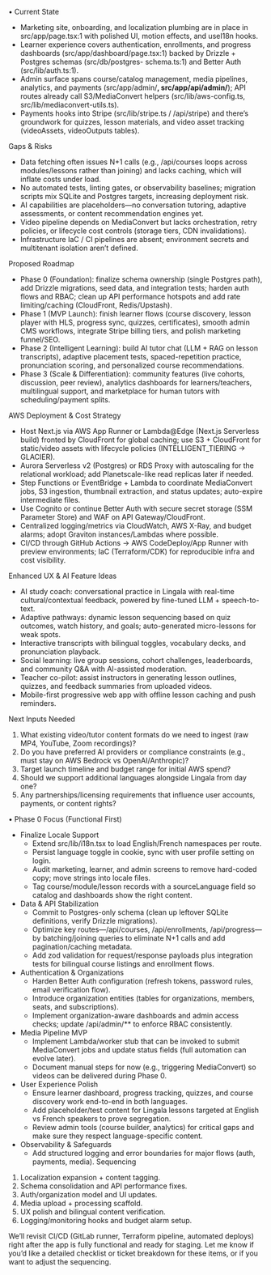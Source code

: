 • Current State

  - Marketing site, onboarding, and localization plumbing are in place in src/app/page.tsx:1 with polished UI, motion effects, and useI18n hooks.
  - Learner experience covers authentication, enrollments, and progress dashboards (src/app/dashboard/page.tsx:1) backed by Drizzle + Postgres schemas (src/db/postgres-
    schema.ts:1) and Better Auth (src/lib/auth.ts:1).
  - Admin surface spans course/catalog management, media pipelines, analytics, and payments (src/app/admin/**, src/app/api/admin/**); API routes already call S3/MediaConvert
    helpers (src/lib/aws-config.ts, src/lib/mediaconvert-utils.ts).
  - Payments hooks into Stripe (src/lib/stripe.ts / /api/stripe) and there’s groundwork for quizzes, lesson materials, and video asset tracking (videoAssets, videoOutputs
    tables).

  Gaps & Risks

  - Data fetching often issues N+1 calls (e.g., /api/courses loops across modules/lessons rather than joining) and lacks caching, which will inflate costs under load.
  - No automated tests, linting gates, or observability baselines; migration scripts mix SQLite and Postgres targets, increasing deployment risk.
  - AI capabilities are placeholders—no conversation tutoring, adaptive assessments, or content recommendation engines yet.
  - Video pipeline depends on MediaConvert but lacks orchestration, retry policies, or lifecycle cost controls (storage tiers, CDN invalidations).
  - Infrastructure IaC / CI pipelines are absent; environment secrets and multitenant isolation aren’t defined.

  Proposed Roadmap

  - Phase 0 (Foundation): finalize schema ownership (single Postgres path), add Drizzle migrations, seed data, and integration tests; harden auth flows and RBAC; clean up API
    performance hotspots and add rate limiting/caching (CloudFront, Redis/Upstash).
  - Phase 1 (MVP Launch): finish learner flows (course discovery, lesson player with HLS, progress sync, quizzes, certificates), smooth admin CMS workflows, integrate Stripe
    billing tiers, and polish marketing funnel/SEO.
  - Phase 2 (Intelligent Learning): build AI tutor chat (LLM + RAG on lesson transcripts), adaptive placement tests, spaced-repetition practice, pronunciation scoring, and
    personalized course recommendations.
  - Phase 3 (Scale & Differentiation): community features (live cohorts, discussion, peer review), analytics dashboards for learners/teachers, multilingual support, and
    marketplace for human tutors with scheduling/payment splits.

  AWS Deployment & Cost Strategy

  - Host Next.js via AWS App Runner or Lambda@Edge (Next.js Serverless build) fronted by CloudFront for global caching; use S3 + CloudFront for static/video assets with
    lifecycle policies (INTELLIGENT_TIERING → GLACIER).
  - Aurora Serverless v2 (Postgres) or RDS Proxy with autoscaling for the relational workload; add Planetscale-like read replicas later if needed.
  - Step Functions or EventBridge + Lambda to coordinate MediaConvert jobs, S3 ingestion, thumbnail extraction, and status updates; auto-expire intermediate files.
  - Use Cognito or continue Better Auth with secure secret storage (SSM Parameter Store) and WAF on API Gateway/CloudFront.
  - Centralized logging/metrics via CloudWatch, AWS X-Ray, and budget alarms; adopt Graviton instances/Lambdas where possible.
  - CI/CD through GitHub Actions → AWS CodeDeploy/App Runner with preview environments; IaC (Terraform/CDK) for reproducible infra and cost visibility.

  Enhanced UX & AI Feature Ideas

  - AI study coach: conversational practice in Lingala with real-time cultural/contextual feedback, powered by fine-tuned LLM + speech-to-text.
  - Adaptive pathways: dynamic lesson sequencing based on quiz outcomes, watch history, and goals; auto-generated micro-lessons for weak spots.
  - Interactive transcripts with bilingual toggles, vocabulary decks, and pronunciation playback.
  - Social learning: live group sessions, cohort challenges, leaderboards, and community Q&A with AI-assisted moderation.
  - Teacher co-pilot: assist instructors in generating lesson outlines, quizzes, and feedback summaries from uploaded videos.
  - Mobile-first progressive web app with offline lesson caching and push reminders.

  Next Inputs Needed

  1. What existing video/tutor content formats do we need to ingest (raw MP4, YouTube, Zoom recordings)?
  2. Do you have preferred AI providers or compliance constraints (e.g., must stay on AWS Bedrock vs OpenAI/Anthropic)?
  3. Target launch timeline and budget range for initial AWS spend?
  4. Should we support additional languages alongside Lingala from day one?
  5. Any partnerships/licensing requirements that influence user accounts, payments, or content rights?

  • Phase 0 Focus (Functional First)

  - Finalize Locale Support
      - Extend src/lib/i18n.tsx to load English/French namespaces per route.
      - Persist language toggle in cookie, sync with user profile setting on login.
      - Audit marketing, learner, and admin screens to remove hard-coded copy; move strings into locale files.
      - Tag course/module/lesson records with a sourceLanguage field so catalog and dashboards show the right content.
  - Data & API Stabilization
      - Commit to Postgres-only schema (clean up leftover SQLite definitions, verify Drizzle migrations).
      - Optimize key routes—/api/courses, /api/enrollments, /api/progress—by batching/joining queries to eliminate N+1 calls and add pagination/caching metadata.
      - Add zod validation for request/response payloads plus integration tests for bilingual course listings and enrollment flows.
  - Authentication & Organizations
      - Harden Better Auth configuration (refresh tokens, password rules, email verification flow).
      - Introduce organization entities (tables for organizations, members, seats, and subscriptions).
      - Implement organization-aware dashboards and admin access checks; update /api/admin/** to enforce RBAC consistently.
  - Media Pipeline MVP
      - Implement Lambda/worker stub that can be invoked to submit MediaConvert jobs and update status fields (full automation can evolve later).
      - Document manual steps for now (e.g., triggering MediaConvert) so videos can be delivered during Phase 0.
  - User Experience Polish
      - Ensure learner dashboard, progress tracking, quizzes, and course discovery work end-to-end in both languages.
      - Add placeholder/test content for Lingala lessons targeted at English vs French speakers to prove segregation.
      - Review admin tools (course builder, analytics) for critical gaps and make sure they respect language-specific content.
  - Observability & Safeguards
      - Add structured logging and error boundaries for major flows (auth, payments, media).
  Sequencing

  1. Localization expansion + content tagging.
  2. Schema consolidation and API performance fixes.
  3. Auth/organization model and UI updates.
  4. Media upload + processing scaffold.
  5. UX polish and bilingual content verification.
  6. Logging/monitoring hooks and budget alarm setup.

  We’ll revisit CI/CD (GitLab runner, Terraform pipeline, automated deploys) right after the app is fully functional and ready for staging. Let me know if you’d like a
  detailed checklist or ticket breakdown for these items, or if you want to adjust the sequencing.